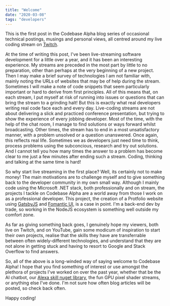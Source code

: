 ```yaml
---
title: "Welcome"
date: "2020-03-08"
tags: "developers"
---
```

This is the first post in the Codebase Alpha blog series of occasional technical postings, musings and personal views, all centred around my live coding stream on [Twitch](https://twitch.tv/codebasealpha).

At the time of writing this post, I've been live-streaming software development for a little over a year, and it has been an interesting experience. My streams are preceded in the most part by little to no preparation, other than perhaps at the very beginning of a new project. Then I may make a brief survey of technologies I am not familiar with, mainly noting the URLs of websites that may be of help during the stream. Sometimes I will make a note of code snippets that seem particularly important or hard to derive from first principles. All of this means that, on each stream, I put myself at risk of running into issues or questions that can bring the stream to a grinding halt! But this is exactly what real developers writing real code face each and every day. Live-coding streams are not about delivering a slick and practiced conference presentation, but trying to show the experience of every jobbing developer. Most of the time, with the help of the chat room, I manage to find solutions or ways forward whilst broadcasting. Other times, the stream has to end in a most unsatisfactory manner, with a problem unsolved or a question unanswered. Once again, this reflects real life. Sometimes we as developers just need time to think, process problems using the subconcious, research and try out solutions. And I cannot tell you how many times the answer to a problem has become clear to me just a few minutes after ending such a stream. Coding, thinking and talking at the same time is hard!

So why start live streaming in the first place? Well, its certainly not to make money! The main motivations are to challenge myself and to give something back to the developer community in my own small way. Although I mainly code using the Microsoft .NET stack, both professionally and on stream, the projects I tackle on Codebase Alpha are a world away from those I work on as a professional developer. This project, the creation of a Protfolio website using [GatsbyJS](https://www.gatsbyjs.org) and [Fomantic UI](https://fomantic-ui.com/), is a case in point. I'm a back-end dev by trade, so working in the NodeJS ecosystem is something well outside my comfort zone.

As far as giving something back goes, I genuinely hope my viewers, both live on Twitch, and on YouTube, gain some modicum of inspiration to start their own projects, realise that the skills they have are transferrable between often widely-different technologies, and understand that they are not alone in getting stuck and having to resort to Google and Stack Overflow to find answers.

So, all of the above is a long-winded way of saying welcome to Codebase Alpha! I hope that you find something of interest or use amongst the plethora of projects I've worked on over the past year, whether that be the AI chatbot, our [Alexa skill nuget library](https://www.nuget.org/packages/Essenbee.Alexa.Lib/), the fun GPU pixel shader streams, or anything else I've done. I'm not sure how often blog articles will be posted, so check back often.

Happy coding!
